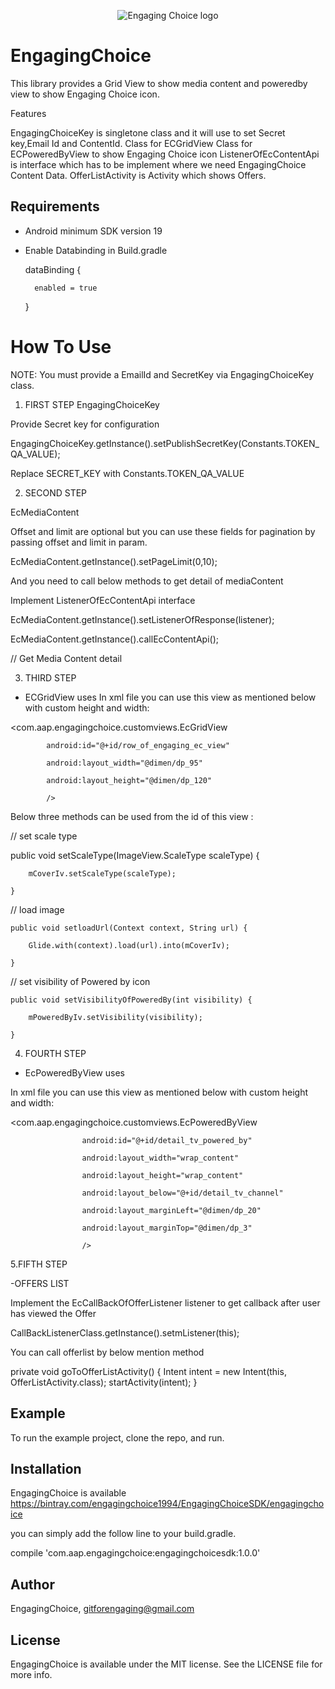 <p align="center" >
<img src="https://engagingchoice-qa.kiwireader.com/static/img/logo%402x.png" title="Engaging Choice logo" float=left>
</p>


# EngagingChoice

This library provides a Grid View to show media content and poweredby view to show Engaging Choice icon.

Features

EngagingChoiceKey is singletone class and it will use to set Secret key,Email Id and ContentId.
Class for ECGridView
Class for ECPoweredByView to show Engaging Choice icon
ListenerOfEcContentApi is interface which has to be implement where we need EngagingChoice Content Data.
OfferListActivity is Activity which shows Offers.

## Requirements

- Android minimum SDK version 19

- Enable Databinding in Build.gradle

  dataBinding {
  
        enabled = true
        
    }


# How To Use

NOTE: You must provide a EmailId and SecretKey via EngagingChoiceKey class.

1. FIRST STEP
EngagingChoiceKey

Provide Secret key for configuration

EngagingChoiceKey.getInstance().setPublishSecretKey(Constants.TOKEN_QA_VALUE);

Replace SECRET_KEY with  Constants.TOKEN_QA_VALUE

2. SECOND STEP

EcMediaContent

Offset and limit are optional but you can use these fields for pagination by passing offset and limit in param.

EcMediaContent.getInstance().setPageLimit(0,10);

And you need to call below methods to get detail of mediaContent 

Implement ListenerOfEcContentApi interface

EcMediaContent.getInstance().setListenerOfResponse(listener);

EcMediaContent.getInstance().callEcContentApi();



// Get Media Content detail

3. THIRD STEP
- ECGridView uses
In xml file you can use this view as mentioned below with custom height and width:

 <com.aap.engagingchoice.customviews.EcGridView
 
            android:id="@+id/row_of_engaging_ec_view"
            
            android:layout_width="@dimen/dp_95"
            
            android:layout_height="@dimen/dp_120"
            
            />

Below three methods can be used from the id of this view :

// set scale type 

  public void setScaleType(ImageView.ScaleType scaleType) {
  
        mCoverIv.setScaleType(scaleType);
        
    }
    
// load image

    public void setloadUrl(Context context, String url) {
    
        Glide.with(context).load(url).into(mCoverIv);
        
    }
    
// set visibility of Powered by icon

    public void setVisibilityOfPoweredBy(int visibility) {
    
        mPoweredByIv.setVisibility(visibility);
        
    }
    

4. FOURTH STEP

- EcPoweredByView uses

In xml file you can use this view as mentioned below with custom height and width:

 <com.aap.engagingchoice.customviews.EcPoweredByView
 
                    android:id="@+id/detail_tv_powered_by"
                    
                    android:layout_width="wrap_content"
                    
                    android:layout_height="wrap_content"
                    
                    android:layout_below="@+id/detail_tv_channel"
                    
                    android:layout_marginLeft="@dimen/dp_20"
                    
                    android:layout_marginTop="@dimen/dp_3" 
                    
                    />
                   
5.FIFTH STEP

-OFFERS LIST

Implement the EcCallBackOfOfferListener listener to get callback after user has viewed the Offer

CallBackListenerClass.getInstance().setmListener(this);                                                                    

You can call offerlist by below mention method

private void goToOfferListActivity() {
        Intent intent = new Intent(this, OfferListActivity.class);
        startActivity(intent);
    }

## Example

To run the example project, clone the repo, and run.



## Installation

EngagingChoice is available https://bintray.com/engagingchoice1994/EngagingChoiceSDK/engagingchoice

you can simply add the follow line to your build.gradle.

compile 'com.aap.engagingchoice:engagingchoicesdk:1.0.0'




## Author

EngagingChoice, gitforengaging@gmail.com

## License

EngagingChoice is available under the MIT license. See the LICENSE file for more info.
